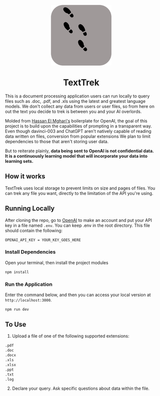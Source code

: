 

<div align="center">
<img src="/public/favicon.svg" alt="logo" align="center" width="200" height="200"/>

# TextTrek

</div>

This is a document processing application users can run locally to query files such as .doc, .pdf, and .xls using the latest and greatest language models. We don't collect any data from users or user files, so from here on out the text you decide to trek is between you and your AI overlords.

Molded from [Hassan El Mghari's](https://github.com/Nutlope) boilerplate for OpenAI, the goal of this project is to build upon the capabilities of prompting in a transparent way. Even though davinci-003 and ChatGPT aren't natively capable of reading data written on files, conversion from popular extensions  We plan to limit dependencies to those that aren't storing user data. 

But to reiterate plainly, **data being sent to OpenAI is not confidential data. It is a continuously learning model that will incorporate your data into learning sets.**
## How it works

TextTrek uses local storage to prevent limits on size and pages of files. You can trek any file you want, directly to the limitation of the API you're using.

## Running Locally
After cloning the repo, go to [OpenAI](https://beta.openai.com/account/api-keys) to make an account and put your API key in a file named `.env`. You can keep .env in the root directory. This file should contain the following:

```
OPENAI_API_KEY = YOUR_KEY_GOES_HERE
```

### Install Dependencies

Open your terminal, then install the project modules 

```
npm install
```

### Run the Application

 Enter the command below, and then you can access your local version at `http://localhost:3000`.

```
npm run dev
```

## To Use

1. Upload a file of one of the following supported extensions:

```
.pdf
.doc
.docx
.xls
.xlsx
.ppt
.txt
.log
```

2. Declare your query. Ask specific questions about data within the file. 
